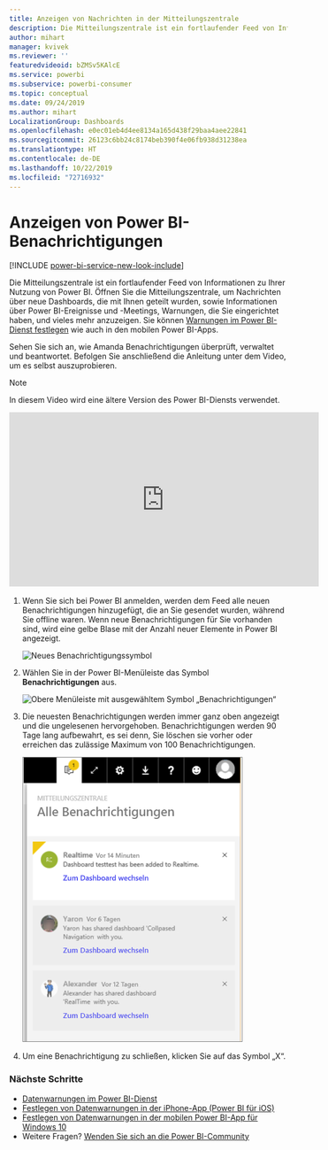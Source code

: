 ```yaml
---
title: Anzeigen von Nachrichten in der Mitteilungszentrale
description: Die Mitteilungszentrale ist ein fortlaufender Feed von Informationen zu Ihrer Nutzung von Power BI.
author: mihart
manager: kvivek
ms.reviewer: ''
featuredvideoid: bZMSv5KAlcE
ms.service: powerbi
ms.subservice: powerbi-consumer
ms.topic: conceptual
ms.date: 09/24/2019
ms.author: mihart
LocalizationGroup: Dashboards
ms.openlocfilehash: e0ec01eb4d4ee8134a165d438f29baa4aee22841
ms.sourcegitcommit: 26123c6bb24c8174beb390f4e06fb938d31238ea
ms.translationtype: HT
ms.contentlocale: de-DE
ms.lasthandoff: 10/22/2019
ms.locfileid: "72716932"
---
```

# <a name="view-power-bi-notifications"></a>Anzeigen von Power BI-Benachrichtigungen

[!INCLUDE [power-bi-service-new-look-include](../includes/power-bi-service-new-look-include.md)]

Die Mitteilungszentrale ist ein fortlaufender Feed von Informationen zu Ihrer Nutzung von Power BI. Öffnen Sie die Mitteilungszentrale, um Nachrichten über neue Dashboards, die mit Ihnen geteilt wurden, sowie Informationen über Power BI-Ereignisse und -Meetings, Warnungen, die Sie eingerichtet haben, und vieles mehr anzuzeigen. Sie können [Warnungen im Power BI-Dienst festlegen](end-user-alerts.md) wie auch in den mobilen Power BI-Apps.

Sehen Sie sich an, wie Amanda Benachrichtigungen überprüft, verwaltet und beantwortet. Befolgen Sie anschließend die Anleitung unter dem Video, um es selbst auszuprobieren.    

> [!NOTE]
> In diesem Video wird eine ältere Version des Power BI-Diensts verwendet. 

<iframe width="560" height="315" src="https://www.youtube.com/embed/bZMSv5KAlcE" frameborder="0" allowfullscreen></iframe>


1. Wenn Sie sich bei Power BI anmelden, werden dem Feed alle neuen Benachrichtigungen hinzugefügt, die an Sie gesendet wurden, während Sie offline waren. Wenn neue Benachrichtigungen für Sie vorhanden sind, wird eine gelbe Blase mit der Anzahl neuer Elemente in Power BI angezeigt.
   
   ![Neues Benachrichtigungssymbol](./media/end-user-notification-center/power-bi-new-notification.png)
2. Wählen Sie in der Power BI-Menüleiste das Symbol **Benachrichtigungen** aus.
   
   ![Obere Menüleiste mit ausgewähltem Symbol „Benachrichtigungen“](./media/end-user-notification-center/power-bi-notifications-icon.png)
3. Die neuesten Benachrichtigungen werden immer ganz oben angezeigt und die ungelesenen hervorgehoben. Benachrichtigungen werden 90 Tage lang aufbewahrt, es sei denn, Sie löschen sie vorher oder erreichen das zulässige Maximum von 100 Benachrichtigungen.
   
   ![Mitteilungszentrale](./media/end-user-notification-center/power-bi-notification-center.png)
4. Um eine Benachrichtigung zu schließen, klicken Sie auf das Symbol „X“.

### <a name="next-steps"></a>Nächste Schritte
* [Datenwarnungen im Power BI-Dienst](end-user-alerts.md)
* [Festlegen von Datenwarnungen in der iPhone-App (Power BI für iOS)](mobile/mobile-set-data-alerts-in-the-mobile-apps.md)
* [Festlegen von Datenwarnungen in der mobilen Power BI-App für Windows 10](mobile/mobile-set-data-alerts-in-the-mobile-apps.md)
* Weitere Fragen? [Wenden Sie sich an die Power BI-Community](http://community.powerbi.com/)

